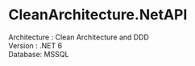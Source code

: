 # CleanArchitecture.NetAPI <br>
Architecture : Clean Architecture and DDD <br>
Version : .NET 6 <br>
Database: MSSQL
